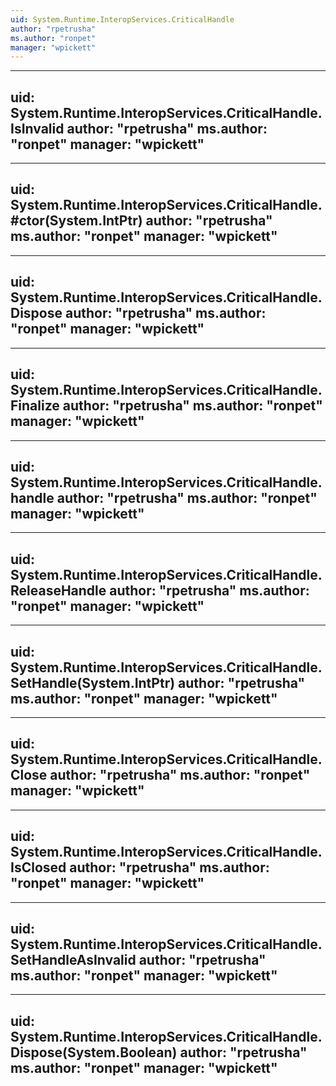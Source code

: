 ```yaml
---
uid: System.Runtime.InteropServices.CriticalHandle
author: "rpetrusha"
ms.author: "ronpet"
manager: "wpickett"
---
```


---
uid: System.Runtime.InteropServices.CriticalHandle.IsInvalid
author: "rpetrusha"
ms.author: "ronpet"
manager: "wpickett"
---

---
uid: System.Runtime.InteropServices.CriticalHandle.#ctor(System.IntPtr)
author: "rpetrusha"
ms.author: "ronpet"
manager: "wpickett"
---

---
uid: System.Runtime.InteropServices.CriticalHandle.Dispose
author: "rpetrusha"
ms.author: "ronpet"
manager: "wpickett"
---

---
uid: System.Runtime.InteropServices.CriticalHandle.Finalize
author: "rpetrusha"
ms.author: "ronpet"
manager: "wpickett"
---

---
uid: System.Runtime.InteropServices.CriticalHandle.handle
author: "rpetrusha"
ms.author: "ronpet"
manager: "wpickett"
---

---
uid: System.Runtime.InteropServices.CriticalHandle.ReleaseHandle
author: "rpetrusha"
ms.author: "ronpet"
manager: "wpickett"
---

---
uid: System.Runtime.InteropServices.CriticalHandle.SetHandle(System.IntPtr)
author: "rpetrusha"
ms.author: "ronpet"
manager: "wpickett"
---

---
uid: System.Runtime.InteropServices.CriticalHandle.Close
author: "rpetrusha"
ms.author: "ronpet"
manager: "wpickett"
---

---
uid: System.Runtime.InteropServices.CriticalHandle.IsClosed
author: "rpetrusha"
ms.author: "ronpet"
manager: "wpickett"
---

---
uid: System.Runtime.InteropServices.CriticalHandle.SetHandleAsInvalid
author: "rpetrusha"
ms.author: "ronpet"
manager: "wpickett"
---

---
uid: System.Runtime.InteropServices.CriticalHandle.Dispose(System.Boolean)
author: "rpetrusha"
ms.author: "ronpet"
manager: "wpickett"
---
